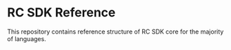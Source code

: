 RC SDK Reference
================

This repository contains reference structure of RC SDK core for the majority of languages.